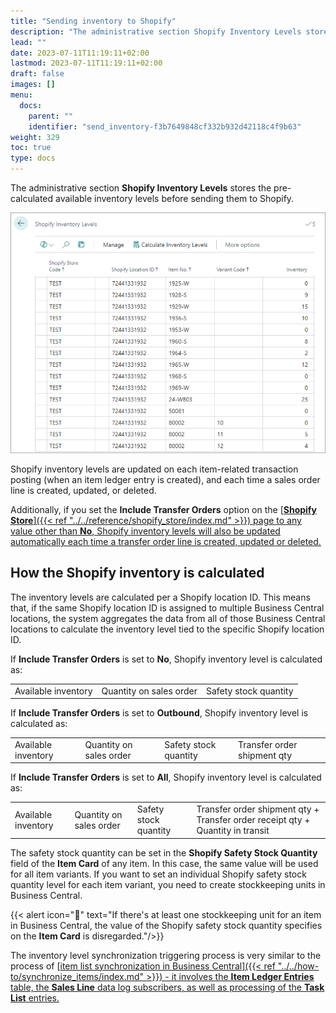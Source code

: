 ```yaml
---
title: "Sending inventory to Shopify"
description: "The administrative section Shopify Inventory Levels stores the pre-calculated available inventory levels before sending them to Shopify."
lead: ""
date: 2023-07-11T11:19:11+02:00
lastmod: 2023-07-11T11:19:11+02:00
draft: false
images: []
menu:
  docs:
    parent: ""
    identifier: "send_inventory-f3b7649848cf332b932d42118c4f9b63"
weight: 329
toc: true
type: docs
---
```


The administrative section **Shopify Inventory Levels** stores the pre-calculated available inventory levels before sending them to Shopify.

  ![inventory_levels](Images/inventory_levels.PNG)

Shopify inventory levels are updated on each item-related transaction posting (when an item ledger entry is created), and each time a sales order line is created, updated, or deleted.

Additionally, if you set the **Include Transfer Orders** option on the [<ins>**Shopify Store**<ins>]({{< ref "../../reference/shopify_store/index.md" >}}) page to any value other than **No**, Shopify inventory levels will also be updated automatically each time a transfer order line is created, updated or deleted.

## How the Shopify inventory is calculated

The inventory levels are calculated per a Shopify location ID. This means that, if the same Shopify location ID is assigned to multiple Business Central locations, the system aggregates the data from all of those Business Central locations to calculate the inventory level tied to the specific Shopify location ID.

If **Include Transfer Orders** is set to **No**, Shopify inventory level is calculated as:

|                     |                         |                       |
|---------------------|-------------------------|-----------------------|
| Available inventory | Quantity on sales order | Safety stock quantity |

If **Include Transfer Orders** is set to **Outbound**, Shopify inventory level is calculated as:

|                     |                         |                       |                       |
|---------------------|-------------------------|-----------------------|-----------------------|
| Available inventory | Quantity on sales order | Safety stock quantity | Transfer order shipment qty |

If **Include Transfer Orders** is set to **All**, Shopify inventory level is calculated as:

|                     |                         |                       |                       |
|---------------------|-------------------------|-----------------------|-----------------------|
| Available inventory | Quantity on sales order | Safety stock quantity | Transfer order shipment qty + Transfer order receipt qty + Quantity in transit | 

The safety stock quantity can be set in the **Shopify Safety Stock Quantity** field of the **Item Card** of any item. In this case, the same value will be used for all item variants. If you want to set an individual Shopify safety stock quantity level for each item variant, you need to create stockkeeping units in Business Central. 

{{< alert icon="📝" text="If there's at least one stockkeeping unit for an item in Business Central, the value of the Shopify safety stock quantity specifies on the **Item Card** is disregarded."/>}}

The inventory level synchronization triggering process is very similar to the process of [<ins>item list synchronization in Business Central<ins>]({{< ref "../../how-to/synchronize_items/index.md" >}}) - it involves the **Item Ledger Entries** table, the **Sales Line** data log subscribers, as well as processing of the **Task List** entries.
